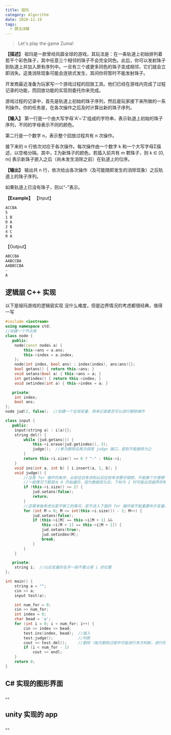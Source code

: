 ```yaml
---
title: 祖玛
category: Algorithm
date: 2020-11-19
tags:
  - 算法详解
---
```


> Let's play the game Zuma!

<!-- more -->
**【描述】**
祖玛是一款曾经风靡全球的游戏，其玩法是：在一条轨道上初始排列着若干个彩色珠子，其中任意三个相邻的珠子不会完全同色。此后，你可以发射珠子到轨道上并加入原有序列中。一旦有三个或更多同色的珠子变成相邻，它们就会立即消失。这类消除现象可能会连锁式发生，其间你将暂时不能发射珠子。

开发商最近准备为玩家写一个游戏过程的回放工具。他们已经在游戏内完成了过程记录的功能，而回放功能的实现则委托你来完成。

游戏过程的记录中，首先是轨道上初始的珠子序列，然后是玩家接下来所做的一系列操作。你的任务是，在各次操作之后及时计算出新的珠子序列。

**【输入】**
第一行是一个由大写字母'A'~'Z'组成的字符串，表示轨道上初始的珠子序列，不同的字母表示不同的颜色。

第二行是一个数字 n，表示整个回放过程共有 n 次操作。

接下来的 n 行依次对应于各次操作。每次操作由一个数字 k 和一个大写字母Σ描述，以空格分隔。其中，Σ为新珠子的颜色。若插入前共有 m 颗珠子，则 k ∈ [0, m] 表示新珠子嵌入之后（尚未发生消除之前）在轨道上的位序。

**【输出】**
输出共 n 行，依次给出各次操作（及可能随即发生的消除现象）之后轨道上的珠子序列。

如果轨道上已没有珠子，则以“-”表示。

**【Example】**
【Input】
```sh
ACCBA
5
1 B
0 A
2 B
4 C
0 A
```
【Output】
```sh
ABCCBA
AABCCBA
AABBCCBA
-
A
```

## 逻辑层 C++ 实现

以下是祖玛游戏的逻辑层实现
没什么难度，但是边界情况的考虑都很经典，值得一写

```cpp
#include <iostream>
using namespace std;
//创建一个节点类
class node {
   public:
    node(const node& a) {
        this->ans = a.ans;
        this->index = a.index;
    };
    node(int index, bool ans) : index(index), ans(ans){};
    bool getans() { return this->ans; }
    void setans(bool a) { this->ans = a; }
    int getindex() { return this->index; }
    void setindex(int a) { this->index = a; }

   private:
    int index;
    bool ans;
};
node jud(2, false);  //创建一个全局变量，用来记录是否可以进行删除操作

class input {
   public:
    input(string a) : i(a){};
    string del() {
        while (jud.getans()) {
            this->i.erase(jud.getindex(), 3);
            judge();  //单次删除后再次调用 judge 接口，直到不能删除为之
        }
        return this->i.size() == 0 ? "-" : this->i;
    }
    void ins(int a, int b) { i.insert(a, 1, b); }
    void judge() {
        //注意 for 循环的条件，从前往后考虑和从后往前考虑要仔细想，不能哪个方便哪个拿来用
        //一般情况下都是从 0 开始遍历，因为数据变化后，下标为 2 时可能出现越界的情况
        if (this->i.size() <= 2) {
            jud.setans(false);
            return;
        }
        //还需单独考虑长度不够三的情况，若不进入下面的 for 循环就不能重置布尔变量，出现死循环的情况
        for (int M = 0; M <= int(this->i.size()) - 2; M++) {
            jud.setans(false);
            if (this->i[M] == this->i[M + 1] &&
                this->i[M + 1] == this->i[M + 2]) {
                jud.setans(true);
                jud.setindex(M);
                break;
            }
        }
    }

   private:
    string i;  //以后变量的名字一般不要占用 i 的位置
};

int main() {
    string a = "";
    cin >> a;
    input test(a);

    int num_for = 0;
    cin >> num_for;
    int index = 0;
    char bead = 'a';
    for (int i = 0; i < num_for; i++) {
        cin >> index >> bead;
        test.ins(index, bead);  //插入
        test.judge();           //判断
        cout << test.del();     //删除（每次删除过程中可能进行多次判断，进行的是，彻底删除）
        if (i < num_for - 1)
            cout << endl;  
    }
    return 0;
}
```
## C# 实现的图形界面
。。
## unity 实现的 app
。。